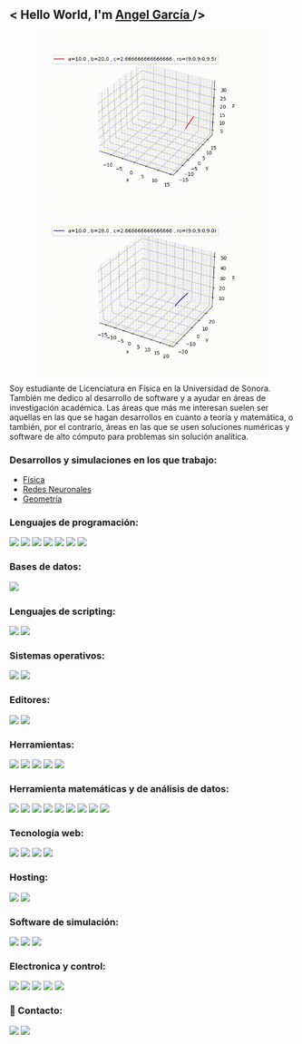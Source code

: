 <h2> < Hello World, I'm <a href="https://github.com/newproyects" target="_blank"> Angel García </a> /> </h2>

<div id="header" align="center">
  <img src=https://github.com/newproyects/newproyects/blob/main/lorenz.gif width="400"/>
  <img src=https://github.com/newproyects/newproyects/blob/main/lorenz2.gif width="400"/>
</div>
  
Soy estudiante de Licenciatura en Física en la Universidad de Sonora. También me dedico al desarrollo de software y a ayudar en áreas de investigación académica. Las áreas que más me interesan suelen ser aquellas en las que se hagan desarrollos en cuanto a teoría y matemática, o también, por el contrario, áreas en las que se usen soluciones numéricas y software de alto cómputo para problemas sin solución analítica.

<!--![Lorenz](https://github.com/newproyects/newproyects/blob/main/lorenz.gif)-->
<!--![Lorenz2](https://github.com/newproyects/newproyects/blob/main/lorenz2.gif)-->

### Desarrollos y simulaciones en los que trabajo:
- [Física](https://github.com/newproyects/DesarrolloSimulacion/tree/main/Fisica)
- [Redes Neuronales](https://github.com/newproyects/DesarrolloSimulacion/tree/main/RedesNeuronales)
- [Geometría](https://github.com/newproyects/DesarrolloSimulacion/tree/main/Geometria)

### Lenguajes de programación:
<!---![Assembler](https://img.shields.io/badge/assemblerx86-%3776AB.svg?style=for-the-badge&logoColor=white&color=000000)--->
[<img src="https://img.shields.io/badge/assemblerx86-%3776AB.svg?style=for-the-badge&logoColor=white&color=000000" />](https://www.cs.virginia.edu/~evans/cs216/guides/x86.html)
[<img src="https://img.shields.io/badge/c-%3776AB.svg?style=for-the-badge&logo=c&logoColor=white&color=A8B9CC" />](https://www.cprogramming.com/)
[<img src="https://img.shields.io/badge/c++-%3776AB.svg?style=for-the-badge&logo=cplusplus&logoColor=white&color=00599C" />](https://isocpp.org/)
[<img src="https://img.shields.io/badge/python-%3776AB.svg?style=for-the-badge&logo=python&logoColor=white&color=3776AB" />](https://www.python.org/)
[<img src="https://img.shields.io/badge/javscript-%F7DF1E.svg?style=for-the-badge&logo=javascript&logoColor=black&color=F7DF1E" />](https://developer.mozilla.org/es/docs/Web/JavaScript)
[<img src="https://img.shields.io/badge/java-%7396.svg?style=for-the-badge&logo=java&logoColor=white&color=007396" />](https://www.java.com/es/)
[<img src="https://img.shields.io/badge/fortran-%7396.svg?style=for-the-badge&logo=fortran&logoColor=white&color=734F96" />](https://fortran-lang.org/es/index)

### Bases de datos:
[<img src="https://img.shields.io/badge/mysql-%4479A1.svg?style=for-the-badge&logo=mysql&logoColor=white&color=4479A1" />](https://www.mysql.com)

### Lenguajes de scripting:
[<img src="https://img.shields.io/badge/bash-%3776AB.svg?style=for-the-badge&logo=gnubash&logoColor=white&color=000000" />](https://www.gnu.org/software/bash/)
[<img src="https://img.shields.io/badge/zsh-%3776AB.svg?style=for-the-badge&logo=gnometerminal&logoColor=white&color=19519B" />](https://www.zsh.org/)

### Sistemas operativos:
[<img src="https://img.shields.io/badge/linux-%FCC624.svg?style=for-the-badge&logo=linux&logoColor=black&color=FCC624" />](https://www.linux.org/)
[<img src="https://img.shields.io/badge/debian-%FCC624.svg?style=for-the-badge&logo=debian&logoColor=white&color=A81D33" />](https://www.debian.org/index.es.html)

### Editores:
[<img src="https://img.shields.io/badge/emacs-%FCC624.svg?style=for-the-badge&logo=gnuemacs&logoColor=white&color=7F5AB6" />](https://www.gnu.org/software/emacs/)
[<img src="https://img.shields.io/badge/vim-%FCC624.svg?style=for-the-badge&logo=vim&logoColor=white&color=019733" />](https://www.vim.org/)

### Herramientas:
[<img src="https://img.shields.io/badge/git-%FCC624.svg?style=for-the-badge&logo=git&logoColor=white&color=F05032" />](https://git-scm.com/)
[<img src="https://img.shields.io/badge/slurm-%FCC624.svg?style=for-the-badge&logoColor=white&color=4479A1" />](https://slurm.schedmd.com/documentation.html)
[<img src="https://img.shields.io/badge/jupyter-%FCC624.svg?style=for-the-badge&logo=jupyter&logoColor=white&color=F37626" />](https://jupyter.org/)
[<img src="https://img.shields.io/badge/latex-%FCC624.svg?style=for-the-badge&logo=latex&logoColor=white&color=008080" />](https://www.latex-project.org/)
[<img src="https://img.shields.io/badge/gnuplot-%7396.svg?style=for-the-badge&logoColor=white&color=734F96" />](http://www.gnuplot.info/)

### Herramienta matemáticas y de análisis de datos:
[<img src="https://img.shields.io/badge/sympy-%3776AB.svg?style=for-the-badge&logo=sympy&logoColor=white&color=3B5526" />](https://www.sympy.org/en/index.html)
[<img src="https://img.shields.io/badge/scipy-%3776AB.svg?style=for-the-badge&logo=scipy&logoColor=white&color=8CAAE6" />](https://scipy.org/)
[<img src="https://img.shields.io/badge/pandas-%3776AB.svg?style=for-the-badge&logo=pandas&logoColor=white&color=150458" />](https://pandas.pydata.org/)
[<img src="https://img.shields.io/badge/numpy-%3776AB.svg?style=for-the-badge&logo=numpy&logoColor=white&color=013243" />](https://numpy.org/)
[<img src="https://img.shields.io/badge/pytorch-%3776AB.svg?style=for-the-badge&logo=pytorch&logoColor=white&color=EE4C2C" />](https://pytorch.org/)
[<img src="https://img.shields.io/badge/tensorflow-%3776AB.svg?style=for-the-badge&logo=tensorflow&logoColor=white&color=FF6F00" />](https://www.tensorflow.org/?hl=es-419)
[<img src="https://img.shields.io/badge/keras-%3776AB.svg?style=for-the-badge&logo=keras&logoColor=white&color=D00000" />](https://keras.io/)
[<img src="https://img.shields.io/badge/scikitlearn-%3776AB.svg?style=for-the-badge&logo=scikitlearn&logoColor=white&color=F7931E" />](https://scikit-learn.org/stable/)
[<img src="https://img.shields.io/badge/seaborn-%1572B6.svg?style=for-the-badge&logoColor=white&color=1572B6" />](https://seaborn.pydata.org/)

### Tecnología web:
[<img src="https://img.shields.io/badge/html5-%3776AB.svg?style=for-the-badge&logo=html5&logoColor=white&color=E34F26" />](https://developer.mozilla.org/en-US/docs/Web/HTML)
[<img src="https://img.shields.io/badge/css3-%1572B6.svg?style=for-the-badge&logo=css3&logoColor=white&color=1572B6" />](https://developer.mozilla.org/es/docs/Web/CSS)
[<img src="https://img.shields.io/badge/nodejs-%3776AB.svg?style=for-the-badge&logo=nodedotjs&logoColor=white&color=339933" />](https://nodejs.org/en)
[<img src="https://img.shields.io/badge/angular-%3776AB.svg?style=for-the-badge&logo=angular&logoColor=white&color=DD0031" />](https://angular.io/)

### Hosting:
[<img src="https://img.shields.io/badge/githubpages-%FCC624.svg?style=for-the-badge&logo=github&logoColor=whitehite&color=181717" />](https://pages.github.com/)
[<img src="https://img.shields.io/badge/firebase-%FCC624.svg?style=for-the-badge&logo=firebase&logoColor=black&color=FFCA28" />](https://firebase.google.com/?hl=es)

### Software de simulación:
[<img src="https://img.shields.io/badge/gaussian-%3776AB.svg?style=for-the-badge&logoColor=white&color=D00000" />](https://gaussian.com/)
[<img src="https://img.shields.io/badge/geant4-%FCC624.svg?style=for-the-badge&logoColor=white&color=013243" />](https://geant4.web.cern.ch/)
[<img src="https://img.shields.io/badge/gadget4-%FCC624.svg?style=for-the-badge&logoColor=white&color=7F5AB6" />](https://wwwmpa.mpa-garching.mpg.de/gadget4/)

### Electronica y control:
[<img src="https://img.shields.io/badge/pic-%3776AB.svg?style=for-the-badge&logo=c&logoColor=white&color=A8B9CC" />](https://www.microchip.com/en-us/products/microcontrollers-and-microprocessors)
[<img src="https://img.shields.io/badge/arduino-%FCC624.svg?style=for-the-badge&logo=arduino&logoColor=white&color=00979D" />](https://www.arduino.cc/)
[<img src="https://img.shields.io/badge/raspberrypi-%FCC624.svg?style=for-the-badge&logo=raspberrypi&logoColor=white&color=A22846" />](https://www.raspberrypi.com/)
[<img src="https://img.shields.io/badge/micropython-%FCC624.svg?style=for-the-badge&logo=micropython&logoColor=white&color=2B2728" />](https://micropython.org/)
[<img src="https://img.shields.io/badge/plc-%FCC624.svg?style=for-the-badge&logo=siemens&logoColor=white&color=009999" />](https://www.siemens.com/mx/es/productos/automatizacion/systems/industrial/plc.html)

### 🔗 Contacto:
[<img src = "https://img.shields.io/badge/angel_legarcia-%181717.svg?&style=for-the-badge&logo=instagram&logoColor=white&color=E4405F">](https://www.instagram.com/angel_legarcia/)
[<img src="https://img.shields.io/badge/angelgarcia-%230077B5.svg?&style=for-the-badge&logo=linkedin&logoColor=white" />](https://linkedin.com/in/angel-fernando-garc%C3%ADa-n%C3%BA%C3%B1ez-a08aa1275/)
